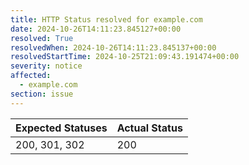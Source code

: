 ```yaml
---
title: HTTP Status resolved for example.com
date: 2024-10-26T14:11:23.845127+00:00
resolved: True
resolvedWhen: 2024-10-26T14:11:23.845137+00:00
resolvedStartTime: 2024-10-25T21:09:43.191474+00:00
severity: notice
affected:
  - example.com
section: issue
---
```


| Expected Statuses | Actual Status  |
|-------------------|----------------|
| 200, 301, 302 | 200 |
